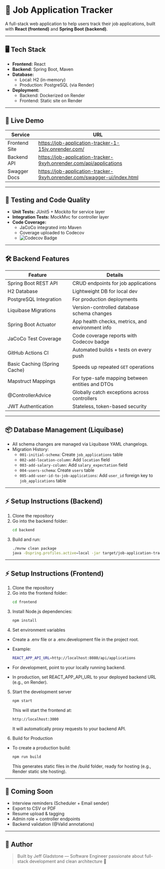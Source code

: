 # 💼 Job Application Tracker

A full-stack web application to help users track their job applications, built with **React (frontend)** and **Spring Boot (backend)**.

---

## 🖥️ Tech Stack

- **Frontend:** React
- **Backend:** Spring Boot, Maven
- **Database:**
    - Local: H2 (in-memory)
    - Production: PostgreSQL (via Render)
- **Deployment:**
    - Backend: Dockerized on Render
    - Frontend: Static site on Render

---

## 🚀 Live Demo

| Service       | URL                                                                     |
|---------------|-------------------------------------------------------------------------|
| Frontend Site | https://job-application-tracker-1-15jv.onrender.com/                    |
| Backend API   | https://job-application-tracker-9xyh.onrender.com/api/applications      |
| Swagger Docs  | https://job-application-tracker-9xyh.onrender.com/swagger-ui/index.html |

---

## 🧪 Testing and Code Quality

- **Unit Tests:** JUnit5 + Mockito for service layer
- **Integration Tests:** MockMvc for controller layer
- **Code Coverage:**
    - JaCoCo integrated into Maven
    - Coverage uploaded to Codecov
    - ![Codecov Badge](https://codecov.io/gh/jeffgladstone/job-application-tracker/branch/main/graph/badge.svg)

---

## 🛠 Backend Features

| Feature                      | Details                                          |
|------------------------------|--------------------------------------------------|
| Spring Boot REST API         | CRUD endpoints for job applications              |
| H2 Database                  | Lightweight DB for local dev                     |
| PostgreSQL Integration       | For production deployments                       |
| Liquibase Migrations         | Version-controlled database schema changes       |
| Spring Boot Actuator         | App health checks, metrics, and environment info |
| JaCoCo Test Coverage         | Code coverage reports with Codecov badge         |
| GitHub Actions CI            | Automated builds + tests on every push           |
| Basic Caching (Spring Cache) | Speeds up repeated `GET` operations              |
| Mapstruct Mappings           | For type-safe mapping between entities and DTOs  |
| @ControllerAdvice            | Globally catch exceptions across controllers     |
| JWT Authentication           | Stateless, token-based security                  |

---

## 📦 Database Management (Liquibase)

- All schema changes are managed via Liquibase YAML changelogs.
- Migration History:
    - `001-initial-schema`: Create `job_applications` table
    - `002-add-location-column`: Add `location` field
    - `003-add-salary-column`: Add `salary_expectation` field
    - `004-users-schema`: Create `users` table
    - `005-add-user-id-to-job-applications`: Add `user_id` foreign key to `job_applications` table

---

## ⚡ Setup Instructions (Backend)

1. Clone the repository
2. Go into the backend folder:
    ```bash
    cd backend
    ```
3. Build and run:
    ```bash
    ./mvnw clean package
    java -Dspring.profiles.active=local -jar target/job-application-tracker.jar
    ```

---

## ⚡ Setup Instructions (Frontend)

1. Clone the repository
2. Go into the frontend folder:
    ```bash
    cd frontend
    ```
3. Install Node.js dependencies:
    ```bash
    npm install
    ```
4. Set environment variables
- Create a .env file or a .env.development file in the project root.
- Example:
    ```bash
    REACT_APP_API_URL=http://localhost:8080/api/applications
    ```

- For development, point to your locally running backend.
- In production, set REACT_APP_API_URL to your deployed backend URL (e.g., on Render).

5. Start the development server
    ```bash
    npm start
    ```
   This will start the frontend at:
    ```bash
    http://localhost:3000
    ```
    It will automatically proxy requests to your backend API.


6. Build for Production

- To create a production build:
   ```bash
   npm run build
   ```

   This generates static files in the /build folder, ready for hosting (e.g., Render static site hosting).
---

## 🎯 Coming Soon

- Interview reminders (Scheduler + Email sender)
- Export to CSV or PDF
- Resume upload & tagging
- Admin role + controller endpoints
- Backend validation (@Valid annotations)

---

## 🧠 Author

> Built by Jeff Gladstone — Software Engineer passionate about full-stack development and clean architecture 🚀
